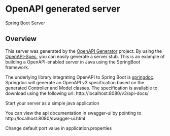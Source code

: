# OpenAPI generated server

Spring Boot Server

## Overview

This server was generated by the [OpenAPI Generator](https://openapi-generator.tech) project. By using
the [OpenAPI-Spec](https://openapis.org), you can easily generate a server stub. This is an example of building a
OpenAPI-enabled server in Java using the SpringBoot framework.

The underlying library integrating OpenAPI to Spring Boot is [springdoc](https://springdoc.org). Springdoc will generate
an OpenAPI v3 specification based on the generated Controller and Model classes. The specification is available to
download using the following url:
http://localhost:8080/v3/api-docs/

Start your server as a simple java application

You can view the api documentation in swagger-ui by pointing to
http://localhost:8080/swagger-ui.html

Change default port value in application.properties
